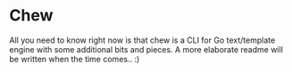 # Chew

All you need to know right now is that chew is a CLI for Go text/template engine with some additional bits and pieces. A more elaborate readme will be written when the time comes.. :)
